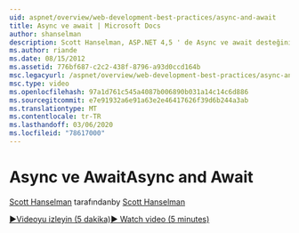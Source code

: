 ```yaml
---
uid: aspnet/overview/web-development-best-practices/async-and-await
title: Async ve await | Microsoft Docs
author: shanselman
description: Scott Hanselman, ASP.NET 4,5 ' de Async ve await desteğinin nasıl kullanılacağını gösterir.
ms.author: riande
ms.date: 08/15/2012
ms.assetid: 776bf687-c2c2-438f-8796-a93d0ccd164b
msc.legacyurl: /aspnet/overview/web-development-best-practices/async-and-await
msc.type: video
ms.openlocfilehash: 97a1d761c545a4087b006890b031a14c14c6d886
ms.sourcegitcommit: e7e91932a6e91a63e2e46417626f39d6b244a3ab
ms.translationtype: MT
ms.contentlocale: tr-TR
ms.lasthandoff: 03/06/2020
ms.locfileid: "78617000"
---
```

# <a name="async-and-await"></a><span data-ttu-id="baf4e-103">Async ve Await</span><span class="sxs-lookup"><span data-stu-id="baf4e-103">Async and Await</span></span>

<span data-ttu-id="baf4e-104">[Scott Hanselman](https://github.com/shanselman) tarafından</span><span class="sxs-lookup"><span data-stu-id="baf4e-104">by [Scott Hanselman](https://github.com/shanselman)</span></span>

[<span data-ttu-id="baf4e-105">&#9654;Videoyu izleyin (5 dakika)</span><span class="sxs-lookup"><span data-stu-id="baf4e-105">&#9654; Watch video (5 minutes)</span></span>](https://channel9.msdn.com/Blogs/ASP-NET-Site-Videos/async-and-await)

